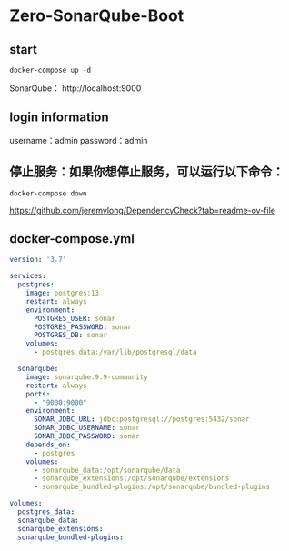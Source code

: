 # Zero-SonarQube-Boot

## start
```
docker-compose up -d
```
SonarQube： http://localhost:9000

## login information
username：admin
password：admin
## 停止服务：如果你想停止服务，可以运行以下命令：
```
docker-compose down
```

https://github.com/jeremylong/DependencyCheck?tab=readme-ov-file

## docker-compose.yml
```yaml
version: '3.7'

services:
  postgres:
    image: postgres:13
    restart: always
    environment:
      POSTGRES_USER: sonar
      POSTGRES_PASSWORD: sonar
      POSTGRES_DB: sonar
    volumes:
      - postgres_data:/var/lib/postgresql/data

  sonarqube:
    image: sonarqube:9.9-community
    restart: always
    ports:
      - "9000:9000"
    environment:
      SONAR_JDBC_URL: jdbc:postgresql://postgres:5432/sonar
      SONAR_JDBC_USERNAME: sonar
      SONAR_JDBC_PASSWORD: sonar
    depends_on:
      - postgres
    volumes:
      - sonarqube_data:/opt/sonarqube/data
      - sonarqube_extensions:/opt/sonarqube/extensions
      - sonarqube_bundled-plugins:/opt/sonarqube/bundled-plugins

volumes:
  postgres_data:
  sonarqube_data:
  sonarqube_extensions:
  sonarqube_bundled-plugins:
```